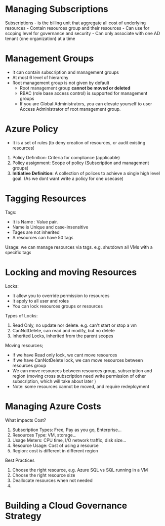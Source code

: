 # Managing Subscriptions

Subscriptions
	- is the billing unit that aggregate all cost of underlying resources
	- Contain resources group and their resources
	- Can use for scoping level for governance and security
	- Can only associate with one AD tenant (one organization) at a time


# Management Groups
- It can contain subscription and management groups
- At most 6 level of hierarchy
- Root management group is not given by default
	- Root management group **cannot be moved or deleted**
	- RBAC (role base access control) is supported for management groups
	- If you are Global Administrators, you can elevate yourself to user Access Administrator of root management group.

# Azure Policy
- It is a set of rules (to deny creation of resources, or audit existing resources)
1. Policy Definition: Criteria for compliance (applicable)
2. Policy assignment: Scope of policy (Subscription and management groups)
3. **Initiative Definition**: A collection of polices to achieve a single high level goal. (As we dont want write a policy for one usecase)

# Tagging Resources

Tags:
- It is Name : Value pair.
- Name is Unique and case-insensitive
- Tages are not inherited
- A resources can have 50 tags

Usage: we can manage resources via tags. e.g. shutdown all VMs with a specific tags

# Locking and moving Resources

Locks:
- It allow you to override permission to resources
- It apply to all user and roles
- You can lock resources groups or resources

Types of Locks:
1. Read Only, no update nor delete. e.g. can't start or stop a vm
2. CanNotDelete, can read and modify, but no delete
3. Inherited Locks, inherited from the parent scopes 

Moving resources;
- If we have Read only lock, we cant move resources
- If we have CanNotDelete lock, we can move resources between resources group
- We can move resources between resources group, subscription and region (moving cross subscription need write permission of other subscription, which will take about later )
- Note: some resources cannot be moved, and require redeployment

# Managing Azure Costs

What impacts Cost?
1. Subscription Types: Free, Pay as you go, Enterprise...
2. Resources Type: VM, storage...
3. Usage Meters: CPU time, I/O network traffic, disk size...
4. Resource Usage: Cost of using a resource
5. Region: cost is different in different region

Best Practices
1. Choose the right resource, e.g. Azure SQL vs SQL running in a VM
2. Choose the right resource size
3. Deallocate resources when not needed
4. 



# Building a Cloud Governance Strategy